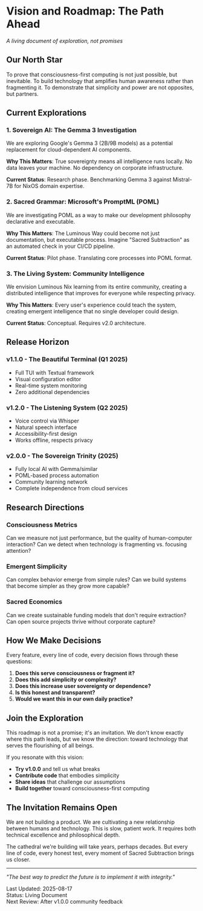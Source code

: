 # Vision and Roadmap: The Path Ahead

*A living document of exploration, not promises*

## Our North Star

To prove that consciousness-first computing is not just possible, but inevitable.
To build technology that amplifies human awareness rather than fragmenting it.
To demonstrate that simplicity and power are not opposites, but partners.

## Current Explorations

### 1. Sovereign AI: The Gemma 3 Investigation

We are exploring Google's Gemma 3 (2B/9B models) as a potential replacement for 
cloud-dependent AI components. 

**Why This Matters**: True sovereignty means all intelligence runs locally. No 
data leaves your machine. No dependency on corporate infrastructure.

**Current Status**: Research phase. Benchmarking Gemma 3 against Mistral-7B for 
NixOS domain expertise.

### 2. Sacred Grammar: Microsoft's PromptML (POML)

We are investigating POML as a way to make our development philosophy declarative 
and executable.

**Why This Matters**: The Luminous Way could become not just documentation, but 
executable process. Imagine "Sacred Subtraction" as an automated check in your 
CI/CD pipeline.

**Current Status**: Pilot phase. Translating core processes into POML format.

### 3. The Living System: Community Intelligence

We envision Luminous Nix learning from its entire community, creating a 
distributed intelligence that improves for everyone while respecting privacy.

**Why This Matters**: Every user's experience could teach the system, creating 
emergent intelligence that no single developer could design.

**Current Status**: Conceptual. Requires v2.0 architecture.

## Release Horizon

### v1.1.0 - The Beautiful Terminal (Q1 2025)
- Full TUI with Textual framework
- Visual configuration editor
- Real-time system monitoring
- Zero additional dependencies

### v1.2.0 - The Listening System (Q2 2025)
- Voice control via Whisper
- Natural speech interface
- Accessibility-first design
- Works offline, respects privacy

### v2.0.0 - The Sovereign Trinity (2025)
- Fully local AI with Gemma/similar
- POML-based process automation
- Community learning network
- Complete independence from cloud services

## Research Directions

### Consciousness Metrics
Can we measure not just performance, but the quality of human-computer interaction?
Can we detect when technology is fragmenting vs. focusing attention?

### Emergent Simplicity
Can complex behavior emerge from simple rules?
Can we build systems that become simpler as they grow more capable?

### Sacred Economics
Can we create sustainable funding models that don't require extraction?
Can open source projects thrive without corporate capture?

## How We Make Decisions

Every feature, every line of code, every decision flows through these questions:

1. **Does this serve consciousness or fragment it?**
2. **Does this add simplicity or complexity?**
3. **Does this increase user sovereignty or dependence?**
4. **Is this honest and transparent?**
5. **Would we want this in our own daily practice?**

## Join the Exploration

This roadmap is not a promise; it's an invitation. We don't know exactly where 
this path leads, but we know the direction: toward technology that serves the 
flourishing of all beings.

If you resonate with this vision:
- **Try v1.0.0** and tell us what breaks
- **Contribute code** that embodies simplicity
- **Share ideas** that challenge our assumptions
- **Build together** toward consciousness-first computing

## The Invitation Remains Open

We are not building a product. We are cultivating a new relationship between 
humans and technology. This is slow, patient work. It requires both technical 
excellence and philosophical depth.

The cathedral we're building will take years, perhaps decades. But every line 
of code, every honest test, every moment of Sacred Subtraction brings us closer.

---

*"The best way to predict the future is to implement it with integrity."*

Last Updated: 2025-08-17  
Status: Living Document  
Next Review: After v1.0.0 community feedback